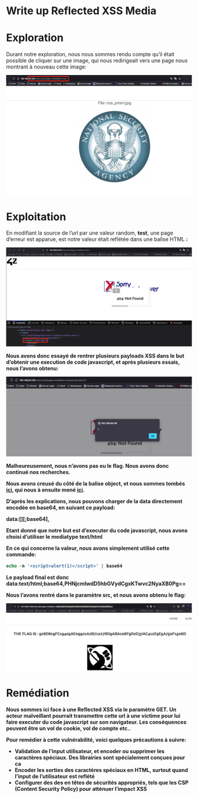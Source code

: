 # Write up Reflected XSS Media

# Exploration

Durant notre exploration, nous nous sommes rendu compte qu’il était possible de cliquer sur une image, qui nous redirigeait vers une page nous montrant à nouveau cette image:

![Capture d’écran 2024-05-02 à 20.44.21.png](images/Capture_decran_2024-05-02_a_20.44.21.png)

# Exploitation

En modifiant la source de l’url par une valeur random, **test**, une page d’erreur est apparue, est notre valeur était reflétée dans une balise HTML **<object>:**

![Capture d’écran 2024-05-02 à 20.46.27.png](images/Capture_decran_2024-05-02_a_20.46.27.png)

Nous avons donc essayé de rentrer plusieurs payloads XSS dans le but d’obtenir une execution de code javascript, et après plusieurs essais, nous l’avons obtenu:

![Capture d’écran 2024-05-02 à 20.47.57.png](images/Capture_decran_2024-05-02_a_20.47.57.png)

Malheureusement, nous n’avons pas eu le flag. Nous avons donc continué nos recherches.

Nous avons creusé du côté de la balise **object**, et nous sommes tombés [ici](https://security.stackexchange.com/questions/258306/how-is-object-tag-data-uri-xss-actually-xss), qui nous à ensuite mené [ici](https://developer.mozilla.org/en-US/docs/Web/HTTP/Basics_of_HTTP/Data_URLs). 

D’après les explications, nous pouvons charger de la data directement encodée en base64, en suivant ce payload:

**data:[<mediatype>][;base64],<data>** 

Etant donné que notre but est d’executer du code javascript, nous avons choisi d’utiliser le mediatype **text/html**

En ce qui concerne la valeur, nous avons simplement utilisé cette commande:

```php
echo -n '<script>alert(1)</script>' | base64
```

Le payload final est donc **data:text/html;base64,PHNjcmlwdD5hbGVydCgxKTwvc2NyaXB0Pg==**

Nous l’avons rentré dans le paramètre **src**, et nous avons obtenu le flag:

![Capture d’écran 2024-05-02 à 20.55.00.png](images/Capture_decran_2024-05-02_a_20.55.00.png)

# Remédiation

Nous sommes ici face à une Reflected XSS via le paramètre GET. Un acteur malveillant pourrait transmettre cette url à une victime pour lui faire executer du code javascript sur son navigateur. Les conséquences peuvent être un vol de cookie, vol de compte etc..

Pour remédier à cette vulnérabilité, voici quelques précautions à suivre:

- Validation de l’input utilisateur, et encoder ou supprimer les caractères spéciaux. Des librairies sont spécialement conçues pour ca
- Encoder les sorties des caractères spéciaux en HTML, surtout quand l’input de l’utilisateur est reflété
- Configurer des des en têtes de sécurités appropriés, tels que les CSP (Content Security Policy) pour atténuer l’impact XSS